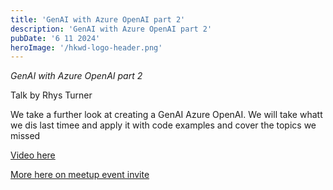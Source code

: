```yaml
---
title: 'GenAI with Azure OpenAI part 2'
description: 'GenAI with Azure OpenAI part 2'
pubDate: '6 11 2024'
heroImage: '/hkwd-logo-header.png'
---
```


*GenAI with Azure OpenAI part 2*

Talk by Rhys Turner

We take a further look at creating a GenAI Azure OpenAI. We will take whatt we dis last timee and apply it with code examples and cover the topics we missed

[Video here]()

[More here on meetup event invite](https://www.meetup.com/hk-web-dev/events/298683925)